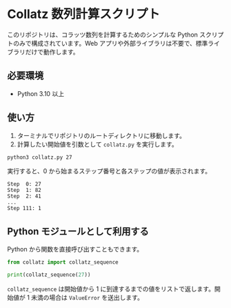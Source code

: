# Collatz 数列計算スクリプト

このリポジトリは、コラッツ数列を計算するためのシンプルな Python スクリプトのみで構成されています。Web アプリや外部ライブラリは不要で、標準ライブラリだけで動作します。

## 必要環境

- Python 3.10 以上

## 使い方

1. ターミナルでリポジトリのルートディレクトリに移動します。
2. 計算したい開始値を引数として `collatz.py` を実行します。

```bash
python3 collatz.py 27
```

実行すると、0 から始まるステップ番号と各ステップの値が表示されます。

```
Step  0: 27
Step  1: 82
Step  2: 41
...
Step 111: 1
```

## Python モジュールとして利用する

Python から関数を直接呼び出すこともできます。

```python
from collatz import collatz_sequence

print(collatz_sequence(27))
```

`collatz_sequence` は開始値から 1 に到達するまでの値をリストで返します。開始値が 1 未満の場合は `ValueError` を送出します。

